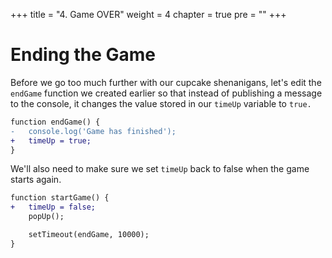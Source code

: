 +++
title = "4. Game OVER"
weight = 4
chapter = true
pre = ""
+++

# Ending the Game

Before we go too much further with our cupcake shenanigans, let's edit the `endGame` function we created earlier so that instead of publishing a message to the console, it changes the value stored in our `timeUp` variable to `true.`

```diff
function endGame() {
-	console.log('Game has finished');
+	timeUp = true;
}
```

We'll also need to make sure we set `timeUp` back to false when the game starts again.

```diff
function startGame() {
+	timeUp = false;
	popUp();

	setTimeout(endGame, 10000);
}
```
